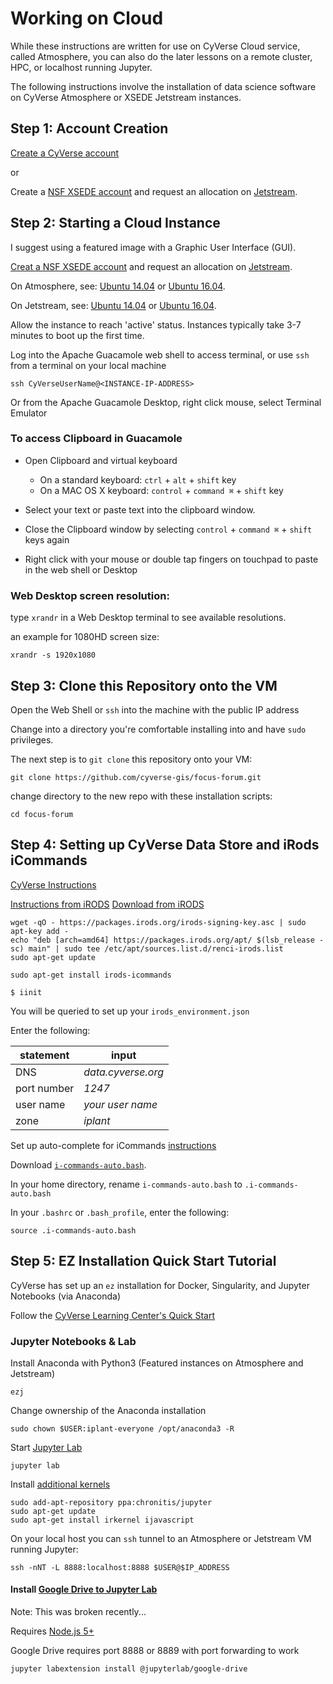 # Working on Cloud

While these instructions are written for use on CyVerse Cloud service, called Atmosphere, you can also do the later lessons on a remote cluster, HPC, or localhost running Jupyter.

The following instructions involve the installation of data science software on CyVerse Atmosphere or XSEDE Jetstream instances.

## Step 1: Account Creation

[Create a CyVerse account](https://learning.cyverse.org/projects/cyverse-account-creation-quickstart/en/latest/) 

or

Create a [NSF XSEDE account](https://portal.xsede.org/#/guest) and request an allocation on [Jetstream](https://iujetstream.atlassian.net/wiki/spaces/JWT/pages/29720582/Quick+Start+Guide).

## Step 2: Starting a Cloud Instance

I suggest using a featured image with a Graphic User Interface (GUI). 

[Creat a NSF XSEDE account](https://portal.xsede.org/#/guest) and request an allocation on [Jetstream](https://iujetstream.atlassian.net/wiki/spaces/JWT/pages/29720582/Quick+Start+Guide).

On Atmosphere, see: [Ubuntu 14.04](https://atmo.cyverse.org/application/images/1135) or [Ubuntu 16.04](https://atmo.cyverse.org/application/images/1453).

On Jetstream, see: [Ubuntu 14.04](https://use.jetstream-cloud.org/application/images/54) or [Ubuntu 16.04](https://use.jetstream-cloud.org/application/images/107).

Allow the instance to reach 'active' status. Instances  typically take 3-7 minutes to boot up the first time.

Log into the Apache Guacamole web shell to access terminal, or use `ssh` from a terminal on your local machine

```
ssh CyVerseUserName@<INSTANCE-IP-ADDRESS>
```

Or from the Apache Guacamole Desktop, right click mouse, select Terminal Emulator

### To access Clipboard in Guacamole

- Open Clipboard and virtual keyboard
  - On a standard keyboard: `ctrl` + `alt` + `shift` key
  - On a MAC OS X keyboard: `control` + `command ⌘` + `shift` key

- Select your text or paste text into the clipboard window.

- Close the Clipboard window by selecting `control` + `command ⌘` + `shift` keys again

- Right click with your mouse or double tap fingers on touchpad to paste in the web shell or Desktop

### Web Desktop screen resolution:

type `xrandr` in a Web Desktop terminal to see available resolutions.

an example for 1080HD screen size:

```
xrandr -s 1920x1080
```

## Step 3: Clone this Repository onto the VM

Open the Web Shell or `ssh` into the machine with the public IP address

Change into a directory you're comfortable installing into and have `sudo` privileges.

The next step is to `git clone` this repository onto your VM:

```
git clone https://github.com/cyverse-gis/focus-forum.git
```

change directory to the new repo with these installation scripts:

```
cd focus-forum
```

## Step 4: Setting up CyVerse Data Store and iRods iCommands 

[CyVerse Instructions](https://pods.iplantcollaborative.org/wiki/display/DS/Setting+Up+iCommands)

[Instructions from iRODS](https://packages.irods.org/)
[Download from iRODS](https://irods.org/download/)

```
wget -qO - https://packages.irods.org/irods-signing-key.asc | sudo apt-key add -
echo "deb [arch=amd64] https://packages.irods.org/apt/ $(lsb_release -sc) main" | sudo tee /etc/apt/sources.list.d/renci-irods.list
sudo apt-get update

sudo apt-get install irods-icommands
```

```
$ iinit
```
You will be queried to set up your `irods_environment.json`

Enter the following:

|statement  |input  |  
|-----------|-------|
| DNS | *data.cyverse.org* |
|port number|*1247*|
|user name| *your user name*|
|zone|*iplant*|

Set up auto-complete for iCommands
[instructions](https://pods.iplantcollaborative.org/wiki/display/DS/Setting+Up+iCommands)

Download [`i-commands-auto.bash`](https://pods.iplantcollaborative.org/wiki/download/attachments/6720192/i-commands-auto.bash).

In your home directory, rename `i-commands-auto.bash` to `.i-commands-auto.bash`

In your `.bashrc` or `.bash_profile`, enter the following: 

```source .i-commands-auto.bash```

## Step 5: EZ Installation Quick Start Tutorial

CyVerse has set up an `ez` installation for Docker, Singularity, and Jupyter Notebooks (via Anaconda)

Follow the [CyVerse Learning Center's Quick Start](https://cyverse-ez-quickstart.readthedocs-hosted.com/en/latest/) 

### Jupyter Notebooks & Lab

Install Anaconda with Python3 (Featured instances on Atmosphere and Jetstream)

```
ezj
```

Change ownership of the Anaconda installation

```
sudo chown $USER:iplant-everyone /opt/anaconda3 -R
```

Start [Jupyter Lab](https://github.com/jupyterlab/jupyterlab)

```
jupyter lab
```

Install [additional kernels](https://github.com/jupyter/jupyter/wiki/Jupyter-kernels)

```
sudo add-apt-repository ppa:chronitis/jupyter
sudo apt-get update
sudo apt-get install irkernel ijavascript
```

On your local host you can `ssh` tunnel to an Atmosphere or Jetstream VM running Jupyter:

```
ssh -nNT -L 8888:localhost:8888 $USER@$IP_ADDRESS
```

#### Install [Google Drive to Jupyter Lab](https://github.com/jupyterlab/jupyterlab-google-drive)

Note: This was broken recently...

Requires [Node.js 5+](https://www.digitalocean.com/community/tutorials/how-to-install-node-js-on-ubuntu-16-04)

Google Drive requires port 8888 or 8889 with port forwarding to work

```
jupyter labextension install @jupyterlab/google-drive
```
